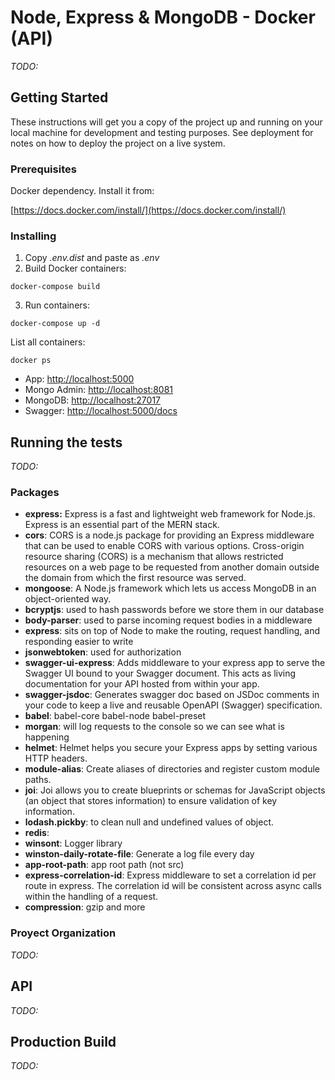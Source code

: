 # Node, Express & MongoDB - Docker (API)

*TODO:*

## Getting Started

These instructions will get you a copy of the project up and running on your local machine for development and testing purposes. See deployment for notes on how to deploy the project on a live system.

### Prerequisites

Docker dependency. Install it from:

[https://docs.docker.com/install/](https://docs.docker.com/install/)

### Installing

1. Copy *.env.dist* and paste as *.env*
2. Build Docker containers:
```
docker-compose build
```
3. Run containers:
```
docker-compose up -d
```

List all containers:
```
docker ps
```

- App: [http://localhost:5000](http://localhost:5000)
- Mongo Admin: [http://localhost:8081](http://localhost:8081)
- MongoDB: [http://localhost:27017](http://localhost:27017)
- Swagger: [http://localhost:5000/docs](http://localhost:5000/docs)

## Running the tests

*TODO:*

### Packages

- **express:** Express is a fast and lightweight web framework for Node.js. Express is an essential part of the MERN stack.
- **cors**: CORS is a node.js package for providing an Express middleware that can be used to enable CORS with various options. Cross-origin resource sharing (CORS) is a mechanism that allows restricted resources on a web page to be requested from another domain outside the domain from which the first resource was served.
- **mongoose**: A Node.js framework which lets us access MongoDB in an object-oriented way.
- **bcryptjs**: used to hash passwords before we store them in our database
- **body-parser**: used to parse incoming request bodies in a middleware
- **express**: sits on top of Node to make the routing, request handling, and responding easier to write
- **jsonwebtoken**: used for authorization
- **swagger-ui-express**: Adds middleware to your express app to serve the Swagger UI bound to your Swagger document. This acts as living documentation for your API hosted from within your app.
- **swagger-jsdoc**: Generates swagger doc based on JSDoc comments in your code to keep a live and reusable OpenAPI (Swagger) specification.
- **babel**: babel-core babel-node babel-preset
- **morgan**: will log requests to the console so we can see what is happening
- **helmet**: Helmet helps you secure your Express apps by setting various HTTP headers.
- **module-alias**: Create aliases of directories and register custom module paths.
- **joi**: Joi allows you to create blueprints or schemas for JavaScript objects (an object that stores information) to ensure validation of key information.
- **lodash.pickby**: to clean null and undefined values of object.
- **redis**:
- **winsont**: Logger library
- **winston-daily-rotate-file**: Generate a log file every day
- **app-root-path**: app root path (not src)
- **express-correlation-id**: Express middleware to set a correlation id per route in express. The correlation id will be consistent across async calls within the handling of a request.
- **compression**: gzip and more

### Proyect Organization

*TODO:*

## API

*TODO:*

## Production Build

*TODO:*